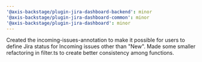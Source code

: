 ```yaml
---
'@axis-backstage/plugin-jira-dashboard-backend': minor
'@axis-backstage/plugin-jira-dashboard-common': minor
'@axis-backstage/plugin-jira-dashboard': minor
---
```


Created the incoming-issues-annotation to make it possible for users to define Jira status for Incoming issues other than "New". Made some smaller refactoring in filter.ts to create better consistency among functions.
